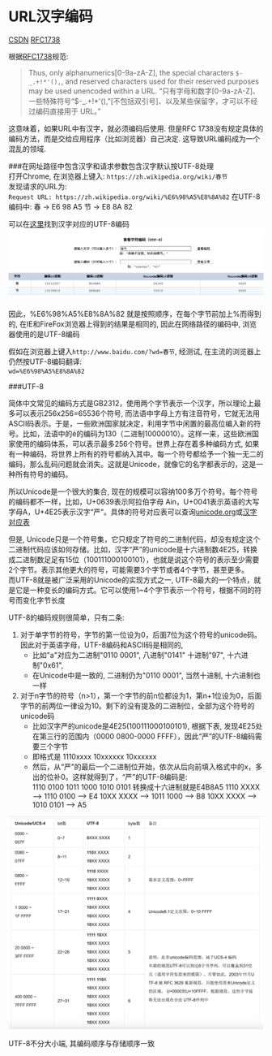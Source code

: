 # URL汉字编码

[CSDN](https://blog.csdn.net/shabijiayong/article/details/79094438)
[RFC1738](https://www.ietf.org/rfc/rfc1738.txt)

根据[RFC1738](https://www.ietf.org/rfc/rfc1738.txt)规范:  

> Thus, only alphanumerics[0-9a-zA-Z], the special characters `$-_.+!*'(),`, and reserved characters used for their reserved purposes may be used unencoded within a URL.
> “只有字母和数字[0-9a-zA-Z]、一些特殊符号“$-_.+!*'(),”[不包括双引号]、以及某些保留字，才可以不经过编码直接用于 URL。”
>

这意味着，如果URL中有汉字，就必须编码后使用. 但是RFC 1738没有规定具体的编码方法，而是交给应用程序（比如浏览器）自己决定. 这导致URL编码成为一个混乱的领域.  

###在网址路径中包含汉字和请求参数包含汉字默认按UTF-8处理  
打开Chrome, 在浏览器上键入: `https://zh.wikipedia.org/wiki/春节`  
发现请求的URL为:  
`Request URL: https://zh.wikipedia.org/wiki/%E6%98%A5%E8%8A%82`
在UTF-8编码中:
春 -> E6 98 A5
节 -> E8 8A 82  

可以在[这里](http://www.mytju.com/classcode/tools/encode_utf8.asp)找到汉字对应的UTF-8编码  
![](images/1.png)

因此，%E6%98%A5%E8%8A%82 就是按照顺序，在每个字节前加上%而得到的, 在IE和FireFox浏览器上得到的结果是相同的, 因此在网络路径的编码中, 浏览器使用的是UTF-8编码  

假如在浏览器上键入`http://www.baidu.com/?wd=春节`, 经测试, 在主流的浏览器上仍然按UTF-8编码翻译:  
`wd=%E6%98%A5%E8%8A%82`

###UTF-8

简体中文常见的编码方式是GB2312，使用两个字节表示一个汉字，所以理论上最多可以表示256x256=65536个符号, 而法语中字母上方有注音符号，它就无法用ASCII码表示。于是，一些欧洲国家就决定，利用字节中闲置的最高位编入新的符号。比如，法语中的é的编码为130（二进制10000010）。这样一来，这些欧洲国家使用的编码体系，可以表示最多256个符号。世界上存在着多种编码方式, 如果有一种编码，将世界上所有的符号都纳入其中。每一个符号都给予一个独一无二的编码，那么乱码问题就会消失。这就是Unicode，就像它的名字都表示的，这是一种所有符号的编码。  

所以Unicode是一个很大的集合, 现在的规模可以容纳100多万个符号。每个符号的编码都不一样，比如，U+0639表示阿拉伯字母 Ain，U+0041表示英语的大写字母A，U+4E25表示汉字“严”。具体的符号对应表可以查询[unicode.org](http://www.chi2ko.com/tool/CJK.htm)或[汉字对应表](http://www.chi2ko.com/tool/CJK.htm)

但是, Unicode只是一个符号集，它只规定了符号的二进制代码，却没有规定这个二进制代码应该如何存储。比如，汉字“严”的unicode是十六进制数4E25，转换成二进制数足足有15位（100111000100101），也就是说这个符号的表示至少需要2个字节。表示其他更大的符号，可能需要3个字节或者4个字节，甚至更多。  
而UTF-8就是被广泛采用的Unicode的实现方式之一, UTF-8最大的一个特点，就是它是一种变长的编码方式。它可以使用1~4个字节表示一个符号，根据不同的符号而变化字节长度  

UTF-8的编码规则很简单，只有二条:  

1. 对于单字节的符号，字节的第一位设为0，后面7位为这个符号的unicode码。因此对于英语字母，UTF-8编码和ASCII码是相同的,
    - 比如"a"对应为二进制"0110 0001", 八进制"0141" 十进制"97", 十六进制"0x61", 
    - 在Unicode中是一致的, 二进制仍为"0110 0001", 当然十进制, 十六进制也一样
2. 对于n字节的符号（n>1），第一个字节的前n位都设为1，第n+1位设为0，后面字节的前两位一律设为10。剩下的没有提及的二进制位，全部为这个符号的unicode码 
    - 比如汉字严的unicode是4E25(100111000100101), 根据下表, 发现4E25处在第三行的范围内（0000 0800-0000 FFFF），因此“严”的UTF-8编码需要三个字节 
    - 即格式是 1110xxxx 10xxxxxx 10xxxxxx
    - 然后，从“严”的最后一个二进制位开始，依次从后向前填入格式中的x，多出的位补0。这样就得到了，“严”的UTF-8编码是:  
      1110 0100 
      1011 1000 
      1010 0101
      转换成十六进制就是E4B8A5
      1110 XXXX  -->  1110 0100  --> E4
      10XX XXXX  -->  1011 1000  --> B8
      10XX XXXX  -->  1010 0101  --> A5

![](images/3.png)

UTF-8不分大小端, 其编码顺序与存储顺序一致  